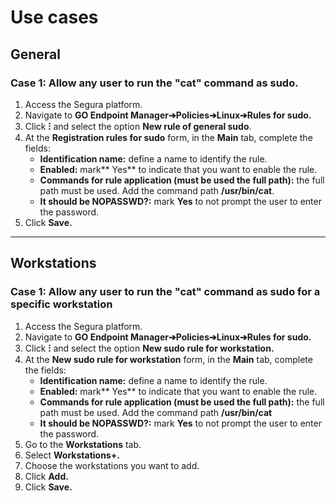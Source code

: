 # Use cases

## General
### Case 1: Allow any user to run the "cat" command as sudo.

1. Access the Segura platform.
2. Navigate to **GO Endpoint Manager➔Policies➔Linux➔Rules for sudo.**
3. Click **⁝** and select the option **New rule of general sudo**.
4. At the **Registration rules for sudo** form, in the **Main** tab, complete the fields:
    * **Identification name:** define a name to identify the rule.
    * **Enabled:** mark** Yes** to indicate that you want to enable the rule.
    * **Commands for rule application (must be used the full path):** the full path must be used. Add the command path **/usr/bin/cat**.
    * **It should be NOPASSWD?:** mark **Yes** to not prompt the user to enter the password.
5. Click **Save.**

* * *
## Workstations
### Case 1: Allow any user to run the "cat" command as sudo for a specific workstation

1. Access the Segura platform.
2. Navigate to **GO Endpoint Manager➔Policies➔Linux➔Rules for sudo.**
3. Click **⁝** and select the option **New sudo rule for workstation.**
4. At the **New sudo rule for workstation** form, in the **Main** tab, complete the fields:
    * **Identification name:** define a name to identify the rule.
    * **Enabled:** mark** Yes** to indicate that you want to enable the rule.
    * **Commands for rule application (must be used the full path):** the full path must be used. Add the command path **/usr/bin/cat**
    * **It should be NOPASSWD?:** mark **Yes** to not prompt the user to enter the password.
5. Go to the **Workstations** tab.
6. Select **Workstations+.**
7. Choose the workstations you want to add.
8. Click **Add.**
9. Click **Save.**
